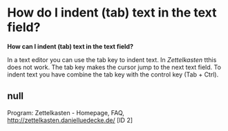 # How do I indent (tab) text in the text field?

**How can I indent (tab) text in the text field?**

In a text editor you can use the tab key to indent text. In *Zettelkasten* tthis does not work. The tab key makes the cursor jump to the next text field. To indent text you have combine the tab key with the control key (Tab + Ctrl). 

## null

Program: Zettelkasten - Homepage, FAQ, http://zettelkasten.danielluedecke.de/ [ID 2]

